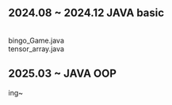 <h2>2024.08 ~ 2024.12 JAVA basic</h2><br>
  bingo_Game.java <br>
  tensor_array.java <br>
<h2>2025.03 ~ JAVA OOP </h2>
  ing~  
